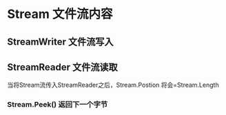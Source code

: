 # Stream 文件流内容
## StreamWriter 文件流写入
## StreamReader 文件流读取
当将Stream流传入StreamReader之后，Stream.Postion 将会=Stream.Length
### Stream.Peek() 返回下一个字节
